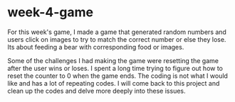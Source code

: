 # week-4-game
For this week's game, I made a game that generated random numbers and users click on images to try to match the correct number or else they lose. Its about feeding a bear with corresponding food or images. 

Some of the challenges I had making the game were resetting the game after the user wins or loses. I spent a long time trying to figure out how to reset the counter to 0 when the game ends. The coding is not what I would like and has a lot of repeating codes. I will come back to this project and clean up the codes and delve more deeply into these issues.
